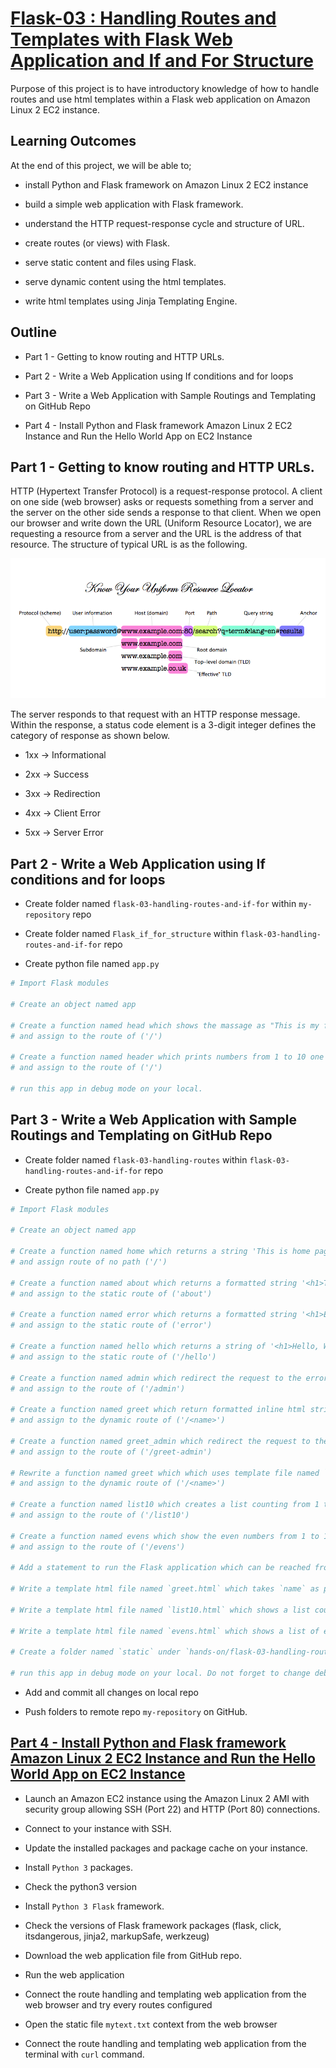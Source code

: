 # [Flask-03 : Handling Routes and Templates with Flask Web Application and If and For Structure](../README.md)

Purpose of this project is to have introductory knowledge of how to handle routes and use html templates within a Flask web application on Amazon Linux 2 EC2 instance.

## Learning Outcomes

At the end of this project, we will be able to;

- install Python and Flask framework on Amazon Linux 2 EC2 instance

- build a simple web application with Flask framework.

- understand the HTTP request-response cycle and structure of URL.

- create routes (or views) with Flask.

- serve static content and files using Flask.

- serve dynamic content using the html templates.

- write html templates using Jinja Templating Engine.

## Outline

- Part 1 - Getting to know routing and HTTP URLs.

- Part 2 - Write a Web Application using If conditions and for loops

- Part 3 - Write a Web Application with Sample Routings and Templating on GitHub Repo

- Part 4 - Install Python and Flask framework Amazon Linux 2 EC2 Instance and Run the Hello World App on EC2 Instance

## Part 1 - Getting to know routing and HTTP URLs.

HTTP (Hypertext Transfer Protocol) is a request-response protocol. A client on one side (web browser) asks or requests something from a server and the server on the other side sends a response to that client. When we open our browser and write down the URL (Uniform Resource Locator), we are requesting a resource from a server and the URL is the address of that resource. The structure of typical URL is as the following.

![URL anatomy](./img/url-structure.png)

The server responds to that request with an HTTP response message. Within the response, a status code element is a 3-digit integer defines the category of response as shown below.

- 1xx -> Informational

- 2xx -> Success

- 3xx -> Redirection

- 4xx -> Client Error

- 5xx -> Server Error

## Part 2 - Write a Web Application using If conditions and for loops

- Create folder named `flask-03-handling-routes-and-if-for` within `my-repository` repo

- Create folder named `Flask_if_for_structure` within `flask-03-handling-routes-and-if-for` repo

- Create python file named `app.py`

```python
# Import Flask modules

# Create an object named app

# Create a function named head which shows the massage as "This is my first conditions experience" in `index.html`
# and assign to the route of ('/')

# Create a function named header which prints numbers from 1 to 10 one by one in `index.html`
# and assign to the route of ('/')

# run this app in debug mode on your local.

```

## Part 3 - Write a Web Application with Sample Routings and Templating on GitHub Repo

- Create folder named `flask-03-handling-routes` within `flask-03-handling-routes-and-if-for` repo

- Create python file named `app.py`


```python
# Import Flask modules

# Create an object named app

# Create a function named home which returns a string 'This is home page for no path, <h1> Welcome Home</h1>'
# and assign route of no path ('/')

# Create a function named about which returns a formatted string '<h1>This is my about page </h1>'
# and assign to the static route of ('about')

# Create a function named error which returns a formatted string '<h1>Either you encountered an error or you are not authorized.</h1>'
# and assign to the static route of ('error')

# Create a function named hello which returns a string of '<h1>Hello, World! </h1>'
# and assign to the static route of ('/hello')

# Create a function named admin which redirect the request to the error path
# and assign to the route of ('/admin')

# Create a function named greet which return formatted inline html string
# and assign to the dynamic route of ('/<name>')

# Create a function named greet_admin which redirect the request to the hello path with param of 'Master Admin!!!!'
# and assign to the route of ('/greet-admin')

# Rewrite a function named greet which which uses template file named `greet.html` under `templates` folder
# and assign to the dynamic route of ('/<name>')

# Create a function named list10 which creates a list counting from 1 to 10 within `list10.html`
# and assign to the route of ('/list10')

# Create a function named evens which show the even numbers from 1 to 10 within `evens.html`
# and assign to the route of ('/evens')

# Add a statement to run the Flask application which can be reached from any host on port 80.

# Write a template html file named `greet.html` which takes `name` as parameter under `templates` folder

# Write a template html file named `list10.html` which shows a list counting from 1 to 10 under `templates` folder

# Write a template html file named `evens.html` which shows a list of even numbers from 1 to 10 under `templates` folder

# Create a folder named `static` under `hands-on/flask-03-handling-routes-and-templates-on-ec2-linux2` folder and create a text file named `mytext.txt` with *This is a text file in static folder* content.

# run this app in debug mode on your local. Do not forget to change debug mode to publish mode before you push to the Github repo
```
- Add and commit all changes on local repo

- Push folders to remote repo `my-repository` on GitHub.

## [Part 4 - Install Python and Flask framework Amazon Linux 2 EC2 Instance and Run the Hello World App on EC2 Instance](./steps.md)

- Launch an Amazon EC2 instance using the Amazon Linux 2 AMI with security group allowing SSH (Port 22) and HTTP (Port 80) connections.

- Connect to your instance with SSH.

- Update the installed packages and package cache on your instance.

- Install `Python 3` packages.

- Check the python3 version

- Install `Python 3 Flask` framework.

- Check the versions of Flask framework packages (flask, click, itsdangerous, jinja2, markupSafe, werkzeug)

- Download the web application file from GitHub repo.

- Run the web application

- Connect the route handling and templating web application from the web browser and try every routes configured

- Open the static file `mytext.txt` context from the web browser

- Connect the route handling and templating web application from the terminal with `curl` command.


